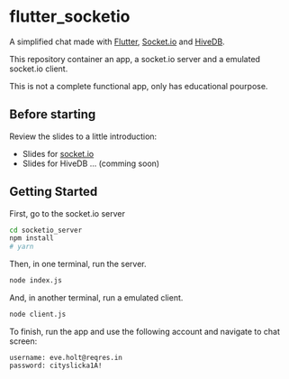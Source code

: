 # flutter_socketio

A simplified chat made with [Flutter](https://flutter.dev),
[Socket.io](https://) and [HiveDB](https://hivedb.dev/).

This repository container an app, a socket.io server and a emulated socket.io client.

This is not a complete functional app, only has educational pourpose.

## Before starting

Review the slides to a little introduction:

- Slides for [socket.io](https://docs.google.com/presentation/d/1dbpBkJlm-MFpKWdv6b6WG84JaejMC9al8vLSD0dEtHY/edit#slide=id.g5b9a4bdf9e_0_358)
- Slides for HiveDB ... (comming soon)

## Getting Started

First, go to the socket.io server

```bash
cd socketio_server
npm install
# yarn
```

Then, in one terminal, run the server.

```bash
node index.js
```

And, in another terminal, run a emulated client.

```bash
node client.js
```

To finish, run the app and use the following account and navigate to chat screen:

```
username: eve.holt@reqres.in
password: cityslicka1A!
```
